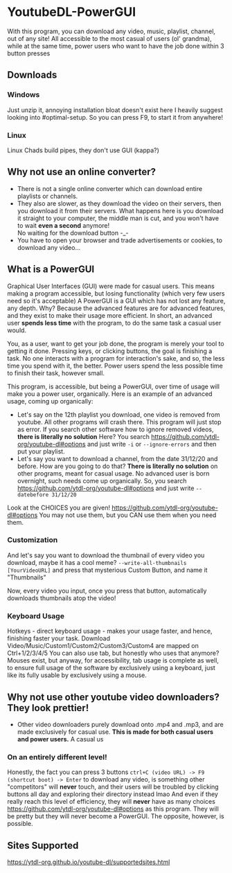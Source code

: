 # YoutubeDL-PowerGUI
With this program, you can download any video, music, playlist, channel, out of any site!
All accessible to the most casual of users (ol' grandma), while at the same time, power users who want to have the job done within 3 button presses

## Downloads
  ### Windows
  Just unzip it, annoying installation bloat doesn't exist here
	I heavily suggest looking into #optimal-setup.
	So you can press F9, to start it from anywhere!
  
  ### Linux
  Linux Chads build pipes, they don't use GUI (kappa?)
  
## Why not use an online converter?
  - There is not a single online converter which can download entire playlists or channels.
  - They also are slower, as they download the video on their servers, then you download it from their servers. What happens here is you download it straight to your computer, the middle man is cut, and you won't have to wait **even a second** anymore!  
  No waiting for the download button -_-
  - You have to open your browser and trade advertisements or cookies, to download any video...
  
## What is a PowerGUI
Graphical User Interfaces (GUI) were made for casual users. This means making a program accessible, but losing functionality (which very few users need so it's acceptable)
A PowerGUI is a GUI which has not lost any feature, any depth. Why? Because the advanced features are for advanced features, and they exist to make their usage more efficient. In short, an advanced user **spends less time** with the program, to do the same task a casual user would.

You, as a user, want to get your job done, the program is merely your tool to getting it done. Pressing keys, or clicking buttons, the goal is finishing a task. No one interacts with a program for interaction's sake, and so, the less time you spend with it, the better. Power users spend the less possible time to finish their task, however small.

This program, is accessible, but being a PowerGUI, over time of usage will make you a power user, organically.
Here is an example of an advanced usage, coming up organically:
- Let's say on the 12th playlist you download, one video is removed from youtube. All other programs will crash there. This program will just stop as error.
If you search other software how to ignore removed videos, **there is literally no solution**
Here? You search https://github.com/ytdl-org/youtube-dl#options and just write
`-i` or `--ignore-errors` and then put your playlist.
- Let's say you want to download a channel, from the date 31/12/20 and before. How are you going to do that? **There is literally no solution** on other programs, meant for casual usage. No advanced user is born overnight, such needs come up organically. So, you search https://github.com/ytdl-org/youtube-dl#options and just write  `--datebefore 31/12/20`

Look at the CHOICES you are given! https://github.com/ytdl-org/youtube-dl#options
You may not use them, but you CAN use them when you need them.

### Customization
And let's say you want to download the thumbnail of every video you download, maybe it has a cool meme?
`--write-all-thumbnails [YourVideoURL]` and press that mysterious Custom Button, and name it "Thumbnails"

Now, every video you input, once you press that button, automatically downloads thumbnails atop the video!
  
### Keyboard Usage
Hotkeys - direct keyboard usage - makes your usage faster, and hence, finishing faster your task.
Download Video/Music/Custom1/Custom2/Custom3/Custom4 are mapped on Ctrl+1/2/3/4/5
You can also use tab, but honestly who uses that anymore? Mouses exist, but anyway, for accessibility, tab usage is complete as well, to ensure full usage of the software by exclusively using a keyboard, just like its fully usable by exclusively using a mouse.
  
## Why not use other youtube video downloaders? They look prettier!
  - Other video downloaders purely download onto .mp4 and .mp3, and are made exclusively for casual use. **This is made for both casual users and power users.**
  A casual us
  
### On an entirely different level!
Honestly, the fact you can press 3 buttons
`ctrl+C (video URL) -> F9 (shortcut boot) -> Enter`
to download any video, is something other "competitors" will **never** touch, and their users will be troubled by clicking buttons all day and exploring their directory instead lmao
And even if they really reach this level of efficiency, they will **never** have as many choices https://github.com/ytdl-org/youtube-dl#options as this program. They will be pretty but they will never become a PowerGUI. The opposite, however, is possible.
  
## Sites Supported
https://ytdl-org.github.io/youtube-dl/supportedsites.html
